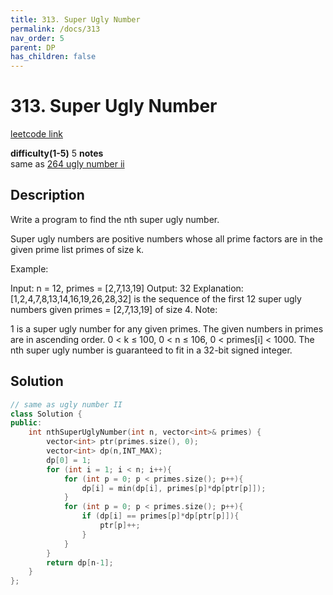 ```yaml
---
title: 313. Super Ugly Number
permalink: /docs/313
nav_order: 5
parent: DP
has_children: false
---
```

# 313. Super Ugly Number
[leetcode link](https://leetcode.com/problems/super-ugly-number/)

**difficulty(1-5)** 
5
**notes**   
same as [264 ugly number ii](/docs/264)
## Description
Write a program to find the nth super ugly number.

Super ugly numbers are positive numbers whose all prime factors are in the given prime list primes of size k.

Example:

Input: n = 12, primes = [2,7,13,19]
Output: 32 
Explanation: [1,2,4,7,8,13,14,16,19,26,28,32] is the sequence of the first 12 
             super ugly numbers given primes = [2,7,13,19] of size 4.
Note:

1 is a super ugly number for any given primes.
The given numbers in primes are in ascending order.
0 < k ≤ 100, 0 < n ≤ 106, 0 < primes[i] < 1000.
The nth super ugly number is guaranteed to fit in a 32-bit signed integer.

## Solution

```c++
// same as ugly number II
class Solution {
public:
    int nthSuperUglyNumber(int n, vector<int>& primes) {
        vector<int> ptr(primes.size(), 0);
        vector<int> dp(n,INT_MAX);
        dp[0] = 1;
        for (int i = 1; i < n; i++){
            for (int p = 0; p < primes.size(); p++){
                dp[i] = min(dp[i], primes[p]*dp[ptr[p]]);
            }
            for (int p = 0; p < primes.size(); p++){
                if (dp[i] == primes[p]*dp[ptr[p]]){
                    ptr[p]++;
                }
            }
        }
        return dp[n-1];
    }
};
```